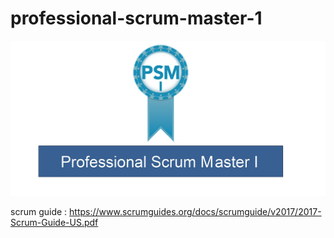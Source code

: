 # professional-scrum-master-1

![alt text](https://github.com/thomasfourest/professional-scrum-master-1/blob/master/PSM1.jpg)

scrum guide : https://www.scrumguides.org/docs/scrumguide/v2017/2017-Scrum-Guide-US.pdf
